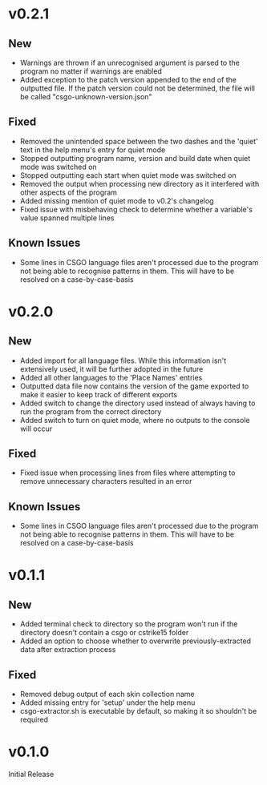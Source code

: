 # v0.2.1
## New
- Warnings are thrown if an unrecognised argument is parsed to the program no matter if warnings are enabled
- Added exception to the patch version appended to the end of the outputted file. If the patch version could not be determined, the file will be called "csgo-unknown-version.json"

## Fixed
- Removed the unintended space between the two dashes and the 'quiet' text in the help menu's entry for quiet mode
- Stopped outputting program name, version and build date when quiet mode was switched on
- Stopped outputting each start when quiet mode was switched on
- Removed the output when processing new directory as it interfered with other aspects of the program
- Added missing mention of quiet mode to v0.2's changelog
- Fixed issue with misbehaving check to determine whether a variable's value spanned multiple lines

## Known Issues
- Some lines in CSGO language files aren't processed due to the program not being able to recognise patterns in them. This will have to be resolved on a case-by-case-basis

# v0.2.0
## New
- Added import for all language files. While this information isn't extensively used, it will be further adopted in the future
- Added all other languages to the 'Place Names' entries
- Outputted data file now contains the version of the game exported to make it easier to keep track of different exports
- Added switch to change the directory used instead of always having to run the program from the correct directory
- Added switch to turn on quiet mode, where no outputs to the console will occur

## Fixed
- Fixed issue when processing lines from files where attempting to remove unnecessary characters resulted in an error

## Known Issues
- Some lines in CSGO language files aren't processed due to the program not being able to recognise patterns in them. This will have to be resolved on a case-by-case-basis

# v0.1.1
## New
- Added terminal check to directory so the program won't run if the directory doesn't contain a csgo or cstrike15 folder
- Added an option to choose whether to overwrite previously-extracted data after extraction process

## Fixed
- Removed debug output of each skin collection name
- Added missing entry for 'setup' under the help menu
- csgo-extractor.sh is executable by default, so making it so shouldn't be required

# v0.1.0
Initial Release